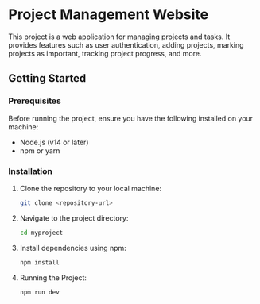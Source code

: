# Project Management Website

This project is a web application for managing projects and tasks. It provides features such as user authentication, adding projects, marking projects as important, tracking project progress, and more.

## Getting Started

### Prerequisites

Before running the project, ensure you have the following installed on your machine:

- Node.js (v14 or later)
- npm or yarn

### Installation

1. Clone the repository to your local machine:

   ```bash
   git clone <repository-url>
   
2. Navigate to the project directory:
   ```bash
   cd myproject
3. Install dependencies using npm:
   ```bash
   npm install

4. Running the Project:
   ```bash
   npm run dev
